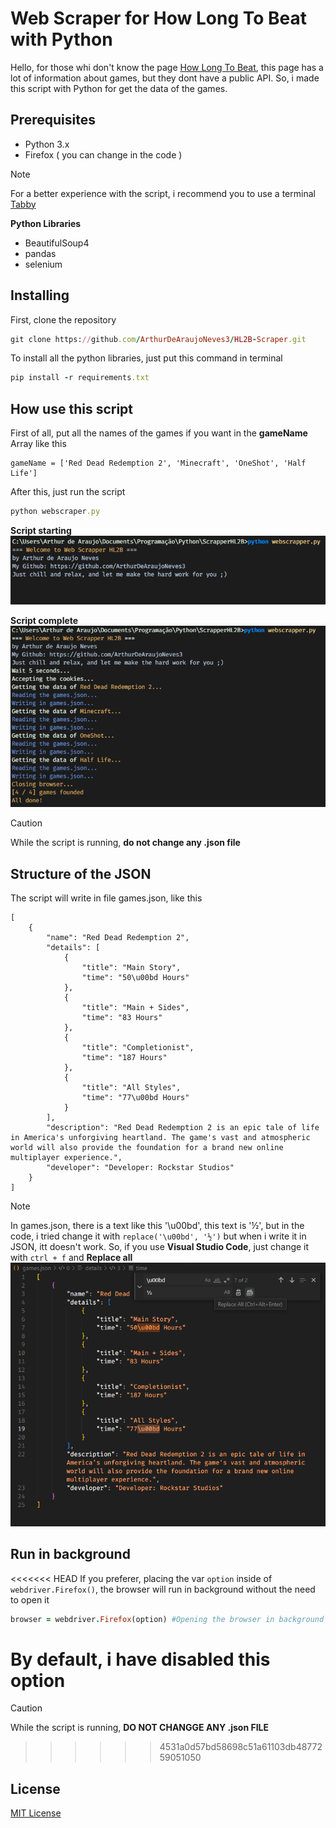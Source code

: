 # Web Scraper for How Long To Beat with Python

Hello, for those whi don't know the page <ins>[How Long To Beat](https://howlongtobeat.com/)</ins>, this page has a lot of information about games, but they dont have a public API. So, i made this script with Python for get the data of the games.

## Prerequisites

- Python 3.x
- Firefox ( you can change in the code )

> [!NOTE]
> For a better experience with the script, i recommend you to use a terminal [Tabby](https://tabby.sh/)

**Python Libraries**

- BeautifulSoup4
- pandas
- selenium 

## Installing

First, clone the repository
```ruby
git clone https://github.com/ArthurDeAraujoNeves3/HL2B-Scraper.git
```

To install all the python libraries, just put this command in terminal
```ruby
pip install -r requirements.txt
```

## How use this script

First of all, put all the names of the games if you want in the **gameName** Array like this
```
gameName = ['Red Dead Redemption 2', 'Minecraft', 'OneShot', 'Half Life']
```

After this, just run the script
```ruby
python webscraper.py
```

**Script starting**
![Script starting](./docs/runningScript.png)

**Script complete**
![Script complete](./docs/scriptComplete.png)

> [!CAUTION]
> While the script is running, **do not change any .json file**

## Structure of the JSON

The script will write in file games.json, like this
```
[
    {
        "name": "Red Dead Redemption 2",
        "details": [
            {
                "title": "Main Story",
                "time": "50\u00bd Hours"
            },
            {
                "title": "Main + Sides",
                "time": "83 Hours"
            },
            {
                "title": "Completionist",
                "time": "187 Hours"
            },
            {
                "title": "All Styles",
                "time": "77\u00bd Hours"
            }
        ],
        "description": "Red Dead Redemption 2 is an epic tale of life in America's unforgiving heartland. The game's vast and atmospheric world will also provide the foundation for a brand new online multiplayer experience.",
        "developer": "Developer: Rockstar Studios"
    }
]
```

> [!NOTE]
> In games.json, there is a text like this '\u00bd', this text is '½', but in the code, i tried change it with ```replace('\u00bd', '½')``` but when i write it in JSON, itt doesn't work. So, if you use **Visual Studio Code**, just change it with `ctrl + f` and **Replace all**
![games.json filter](./docs/gamesJsonFilter.png)

## Run in background

<<<<<<< HEAD
If you preferer, placing the var `option` inside of `webdriver.Firefox()`, the browser will run in background without the need to open it

```ruby
browser = webdriver.Firefox(option) #Opening the browser in background
```

By default, i have disabled this option
=======
> [!CAUTION]
> While the script is running, **DO NOT CHANGGE ANY .json FILE**
>>>>>>> 4531a0d57bd58698c51a61103db4877259051050

## License

[MIT License](License)
